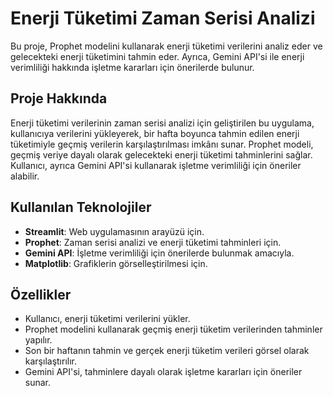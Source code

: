 # Enerji Tüketimi Zaman Serisi Analizi

Bu proje, Prophet modelini kullanarak enerji tüketimi verilerini analiz eder ve gelecekteki enerji tüketimini tahmin eder. Ayrıca, Gemini API'si ile enerji verimliliği hakkında işletme kararları için önerilerde bulunur.

## Proje Hakkında

Enerji tüketimi verilerinin zaman serisi analizi için geliştirilen bu uygulama, kullanıcıya verilerini yükleyerek, bir hafta boyunca tahmin edilen enerji tüketimiyle geçmiş verilerin karşılaştırılması imkânı sunar. Prophet modeli, geçmiş veriye dayalı olarak gelecekteki enerji tüketimi tahminlerini sağlar. Kullanıcı, ayrıca Gemini API'si kullanarak işletme verimliliği için öneriler alabilir.

## Kullanılan Teknolojiler

- **Streamlit**: Web uygulamasının arayüzü için.
- **Prophet**: Zaman serisi analizi ve enerji tüketimi tahminleri için.
- **Gemini API**: İşletme verimliliği için önerilerde bulunmak amacıyla.
- **Matplotlib**: Grafiklerin görselleştirilmesi için.

## Özellikler

- Kullanıcı, enerji tüketimi verilerini yükler.
- Prophet modelini kullanarak geçmiş enerji tüketim verilerinden tahminler yapılır.
- Son bir haftanın tahmin ve gerçek enerji tüketim verileri görsel olarak karşılaştırılır.
- Gemini API'si, tahminlere dayalı olarak işletme kararları için öneriler sunar.
